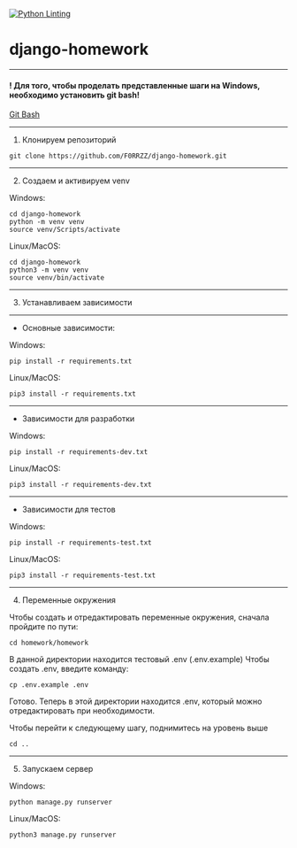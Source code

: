 [![Python Linting](https://github.com/F0RRZZ/django-homework/actions/workflows/python-package.yml/badge.svg)](https://github.com/F0RRZZ/django-homework/actions/workflows/python-package.yml)
# django-homework
---

#### ! Для того, чтобы проделать представленные шаги на Windows, необходимо установить git bash!
[Git Bash](https://gitforwindows.org/)

---

1. Клонируем репозиторий

```shell
git clone https://github.com/F0RRZZ/django-homework.git
```

---

2. Создаем и активируем venv

Windows:
```shell
cd django-homework
python -m venv venv
source venv/Scripts/activate
```


Linux/MacOS:

```shell
cd django-homework
python3 -m venv venv
source venv/bin/activate
```

---

3. Устанавливаем зависимости
---
* Основные зависимости:

Windows:

```shell
pip install -r requirements.txt
```

Linux/MacOS:

```shell
pip3 install -r requirements.txt
```

---
* Зависимости для разработки

Windows:

```shell
pip install -r requirements-dev.txt
```

Linux/MacOS:

```shell
pip3 install -r requirements-dev.txt
```

---
* Зависимости для тестов

Windows:

```shell
pip install -r requirements-test.txt
```

Linux/MacOS:

```shell
pip3 install -r requirements-test.txt
```

---

4. Переменные окружения

Чтобы создать и отредактировать переменные окружения, сначала пройдите по пути:

```shell
cd homework/homework
```

В данной директории находится тестовый .env (.env.example)
Чтобы создать .env, введите команду:

```shell
cp .env.example .env
```

Готово. Теперь в этой директории находится .env, который можно отредактировать
при необходимости.

Чтобы перейти к следующему шагу, поднимитесь на уровень выше

```shell
cd ..
```

---

5. Запускаем сервер

Windows:
```shell
python manage.py runserver
```
Linux/MacOS:
```shell
python3 manage.py runserver
```
